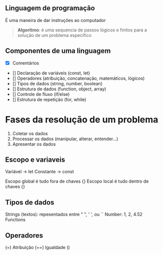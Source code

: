 ## Linguagem de programação

É uma maneira de dar instruções ao computador

> **Algoritmo**: é uma sequencia de passos lógicos e finitos para a solução de um problema específico

## Componentes de uma linguagem

- [x] Comentários
- [] Declaração de variáveis (const, let)
- [] Operadores (atribuição, concatenação, matemáticos, lógicos)
- [] Tipos de dados (string, number, boolean)
- [] Estrutura de dados (function, object, array)
- [] Controle de fluxo (if/else)
- [] Estrutura de repetição (for, while)

# Fases da resolução de um problema
1. Coletar os dados
2. Processar os dados (manipular, alterar, entender...)
3. Apresentar os dados

## Escopo e variaveis
Variável -> let
Constante -> const

Escopo global é tudo fora de chaves {}
Escopo local é tudo dentro de chaves {}


## Tipos de dados
Strings (textos): repesentados entre " ", ' ', ou ``
Number: 1, 2, 4.52
Functions

## Operadores
(=) Atribuição
(==) Igualdade
()
